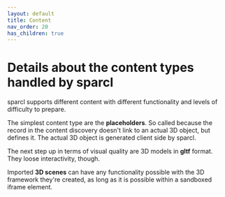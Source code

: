 ```yaml
---
layout: default
title: Content
nav_order: 20
has_children: true
---
```


# Details about the content types handled by sparcl

sparcl supports different content with different functionality and levels of difficulty to prepare. 

The simplest content type are the **placeholders**. So called because the record in the content discovery doesn't link to an actual 3D object, but defines it. The actual 3D object is generated client side by sparcl.

The next step up in terms of visual quality are 3D models in **gltf** format. They loose interactivity, though.

Imported **3D scenes** can have any functionality possible with the 3D framework they're created, as long as it is possible within a sandboxed iframe element.
